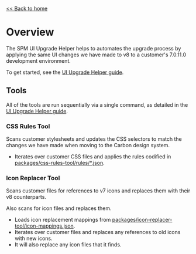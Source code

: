 [<< Back to home](index.md)

# Overview

The SPM UI Upgrade Helper helps to automates the upgrade process by applying the same UI changes we have made to v8 to a customer's 7.0.11.0 development environment.

To get started, see the [UI Upgrade Helper guide](ui_upgrade_helper_guide.md).

## Tools

All of the tools are run sequentially via a single command, as detailed in the [UI Upgrade Helper guide](ui_upgrade_helper_guide.md).

### CSS Rules Tool

Scans customer stylesheets and updates the CSS selectors to match the changes we have made when moving to the Carbon design system.

- Iterates over customer CSS files and applies the rules codified in [packages/css-rules-tool/rules/*.json](https://github.com/IBM/spm-ui-upgrade-helper/tree/main/packages/css-rules-tool/rules).

### Icon Replacer Tool

Scans customer files for references to v7 icons and replaces them with their v8 counterparts.

Also scans for icon files and replaces them.

- Loads icon replacement mappings from [packages/icon-replacer-tool/icon-mappings.json](https://github.com/IBM/spm-ui-upgrade-helper/blob/main/packages/icon-replacer-tool/icon_mappings.json).
- Iterates over customer files and replaces any references to old icons with new icons.
- It will also replace any icon files that it finds.
